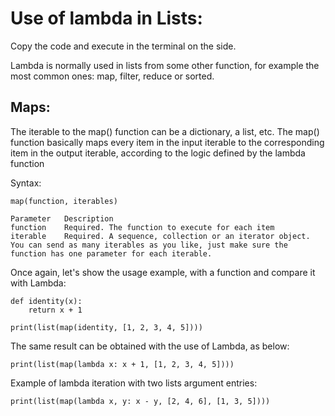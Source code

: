 # Use of lambda in Lists:

Copy the code and execute in the terminal on the side.


Lambda is normally used in lists from some other function, for example the most common ones: map, filter, reduce or sorted.


## Maps:
The iterable to the map() function can be a dictionary, a list, etc. The map() function basically maps every item in the input iterable to the corresponding item in the output iterable, according to the logic defined by the lambda function

Syntax:

    map(function, iterables)

    Parameter 	Description
    function 	Required. The function to execute for each item
    iterable 	Required. A sequence, collection or an iterator object. You can send as many iterables as you like, just make sure the function has one parameter for each iterable.

Once again, let's show the usage example, with a function and compare it with Lambda:

    def identity(x):
        return x + 1

    print(list(map(identity, [1, 2, 3, 4, 5])))


The same result can be obtained with the use of Lambda, as below:

    print(list(map(lambda x: x + 1, [1, 2, 3, 4, 5])))


Example of lambda iteration with two lists argument entries:

    print(list(map(lambda x, y: x - y, [2, 4, 6], [1, 3, 5])))